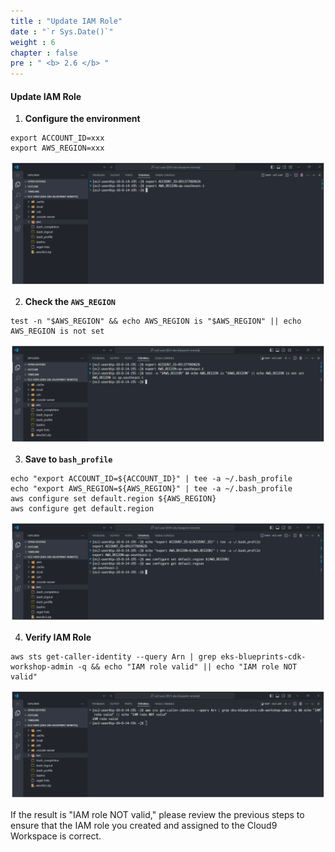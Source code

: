 ```yaml
---
title : "Update IAM Role"  
date : "`r Sys.Date()`"  
weight : 6  
chapter : false  
pre : " <b> 2.6 </b> "
---
```


#### Update IAM Role

1.  **Configure the environment**
    
```
export ACCOUNT_ID=xxx
export AWS_REGION=xxx
```
    
![Create Workspace](/public/images/2-prerequiste/2.6-updaterole/004-updaterole.png?featherlight=false&width=90pc)
    
2.  **Check the `AWS_REGION`**
    
```
test -n "$AWS_REGION" && echo AWS_REGION is "$AWS_REGION" || echo AWS_REGION is not set
```
    
![Create Workspace](/public/images/2-prerequiste/2.6-updaterole/005-updaterole.png?featherlight=false&width=90pc)
    
3.  **Save to `bash_profile`**

```
echo "export ACCOUNT_ID=${ACCOUNT_ID}" | tee -a ~/.bash_profile
echo "export AWS_REGION=${AWS_REGION}" | tee -a ~/.bash_profile
aws configure set default.region ${AWS_REGION}
aws configure get default.region
```   
![Create Workspace](/public/images/2-prerequiste/2.6-updaterole/006-updaterole.png?featherlight=false&width=90pc)
    
4.  **Verify IAM Role**

```
aws sts get-caller-identity --query Arn | grep eks-blueprints-cdk-workshop-admin -q && echo "IAM role valid" || echo "IAM role NOT valid"
```   
    
![Create Workspace](/public/images/2-prerequiste/2.6-updaterole/007-updaterole.png?featherlight=false&width=90pc)
    

If the result is "IAM role NOT valid," please review the previous steps to ensure that the IAM role you created and assigned to the Cloud9 Workspace is correct.